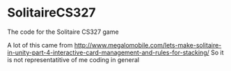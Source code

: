 # SolitaireCS327
The code for the Solitaire CS327 game


A lot of this came from http://www.megalomobile.com/lets-make-solitaire-in-unity-part-4-interactive-card-management-and-rules-for-stacking/
So it is not representatitive of me coding in general
